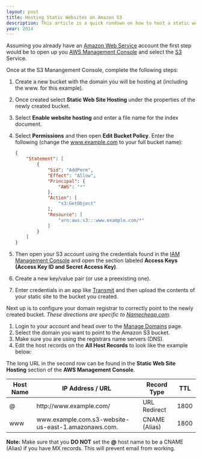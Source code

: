 ```yaml
---
layout: post
title: Hosting Static Websites on Amazon S3
description: This article is a quick rundown on how to host a static website using Amazon S3 and your domain registrar.
year: 2014
---
```


Assuming you already have an [Amazon Web Service](http://aws.amazon.com/) account the first step would be to open up you [AWS Management Console](https://console.aws.amazon.com/console/home) and select the [S3](https://console.aws.amazon.com/s3/home) Service.

Once at the S3 Manangement Console, complete the following steps:

1. Create a new bucket with the domain you will be hosting at (including the www. for this example).
2. Once created select **Static Web Site Hosting** under the properties of the newly created bucket.
3. Select **Enable website hosting** and enter a file name for the index document.
4. Select **Permissions** and then open **Edit Bucket Policy**. Enter the following (change the www.example.com to your full bucket name):

    ```json
    {
        "Statement": [
            {
                "Sid": "AddPerm",
                "Effect": "Allow",
                "Principal": {
                    "AWS": "*"
                },
                "Action": [
                    "s3:GetObject"
                ],
                "Resource": [
                    "arn:aws:s3:::www.example.com/*"
                ]
            }
        ]
    }
    ```

5. Then open your S3 account using the credentials found in the [IAM Management Console](https://console.aws.amazon.com/iam/home?#security_credential) and open the section labeled **Access Keys (Access Key ID and Secret Access Key)**.
6. Create a new key/value pair (or use a preexisting one).
7. Enter credentials in an app like [Transmit](https://panic.com/transmit/) and then upload the contents of your static site to the bucket you created.

Next up is to configure your domain registrar to correctly point to the newly created bucket. _These directions are specific to [Namecheap.com](http://namecheap.com/)._

1. Login to your account and head over to the [Manage Domains](https://manage.www.namecheap.com/myaccount/domain-list.asp) page.
2. Select the domain you want to point to the Amazon S3 bucket.
3. Make sure you are using the registrars name servers (DNS).
4. Edit the host records on the **All Host Records** to look like the example below:

The long URL in the second row can be found in the **Static Web Site Hosting** section of the **AWS Management Console**.

<div class="table-wrapper">
<table>
    <thead>
        <tr>
            <th>Host Name</th>
            <th>IP Address / URL</th>
            <th>Record Type</th>
            <th>TTL</th>
        </tr>
    </thead>
    <tbody>
        <tr>
            <td>@</td>
            <td>http://www.example.com/</td>
            <td>URL Redirect</td>
            <td>1800</td>
        </tr>
        <tr>
            <td>www</td>
            <td>www.example.com.s3-website-us-east-1.amazonaws.com.</td>
            <td>CNAME (Alias)</td>
            <td>1800</td>
        </tr>
    </tbody>
</table>
</div>

**Note:** Make sure that you **DO NOT** set the **@** host name to be a CNAME (Alias) if you have MX records. This will prevent email from working.